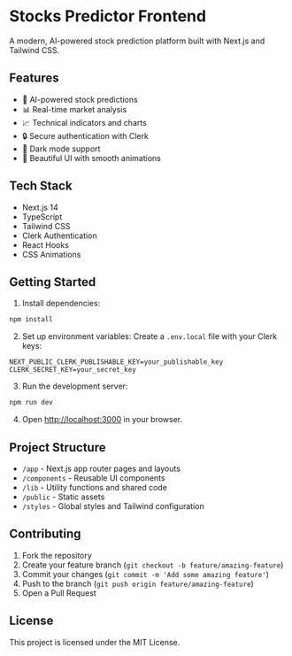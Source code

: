 # Stocks Predictor Frontend

A modern, AI-powered stock prediction platform built with Next.js and Tailwind CSS.

## Features

- 🤖 AI-powered stock predictions
- 📊 Real-time market analysis
- 📈 Technical indicators and charts
- 🔒 Secure authentication with Clerk
- 🌙 Dark mode support
- 🎨 Beautiful UI with smooth animations

## Tech Stack

- Next.js 14
- TypeScript
- Tailwind CSS
- Clerk Authentication
- React Hooks
- CSS Animations

## Getting Started

1. Install dependencies:
```bash
npm install
```

2. Set up environment variables:
Create a `.env.local` file with your Clerk keys:
```
NEXT_PUBLIC_CLERK_PUBLISHABLE_KEY=your_publishable_key
CLERK_SECRET_KEY=your_secret_key
```

3. Run the development server:
```bash
npm run dev
```

4. Open [http://localhost:3000](http://localhost:3000) in your browser.

## Project Structure

- `/app` - Next.js app router pages and layouts
- `/components` - Reusable UI components
- `/lib` - Utility functions and shared code
- `/public` - Static assets
- `/styles` - Global styles and Tailwind configuration

## Contributing

1. Fork the repository
2. Create your feature branch (`git checkout -b feature/amazing-feature`)
3. Commit your changes (`git commit -m 'Add some amazing feature'`)
4. Push to the branch (`git push origin feature/amazing-feature`)
5. Open a Pull Request

## License

This project is licensed under the MIT License.
